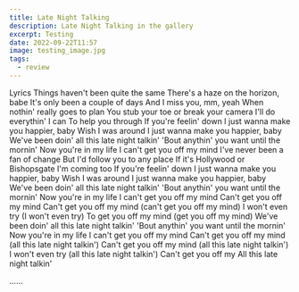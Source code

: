 ```yaml
---
title: Late Night Talking
description: Late Night Talking in the gallery
excerpt: Testing
date: 2022-09-22T11:57
image: testing_image.jpg
tags:
  - review
---
```

Lyrics
Things haven't been quite the same
There's a haze on the horizon, babe
It's only been a couple of days
And I miss you, mm, yeah
When nothin' really goes to plan
You stub your toe or break your camera
I'll do everythin' I can
To help you through
If you're feelin' down
I just wanna make you happier, baby
Wish I was around
I just wanna make you happier, baby
We've been doin' all this late night talkin'
'Bout anythin' you want until the mornin'
Now you're in my life
I can't get you off my mind
I've never been a fan of change
But I'd follow you to any place
If it's Hollywood or Bishopsgate
I'm coming too
If you're feelin' down
I just wanna make you happier, baby
Wish I was around
I just wanna make you happier, baby
We've been doin' all this late night talkin'
'Bout anythin' you want until the mornin'
Now you're in my life
I can't get you off my mind
Can't get you off my mind
Can't get you off my mind (can't get you off my mind)
I won't even try (I won't even try)
To get you off my mind (get you off my mind)
We've been doin' all this late night talkin'
'Bout anythin' you want until the mornin'
Now you're in my life
I can't get you off my mind
Can't get you off my mind (all this late night talkin')
Can't get you off my mind (all this late night talkin')
I won't even try (all this late night talkin')
Can't get you off my
All this late night talkin'

......